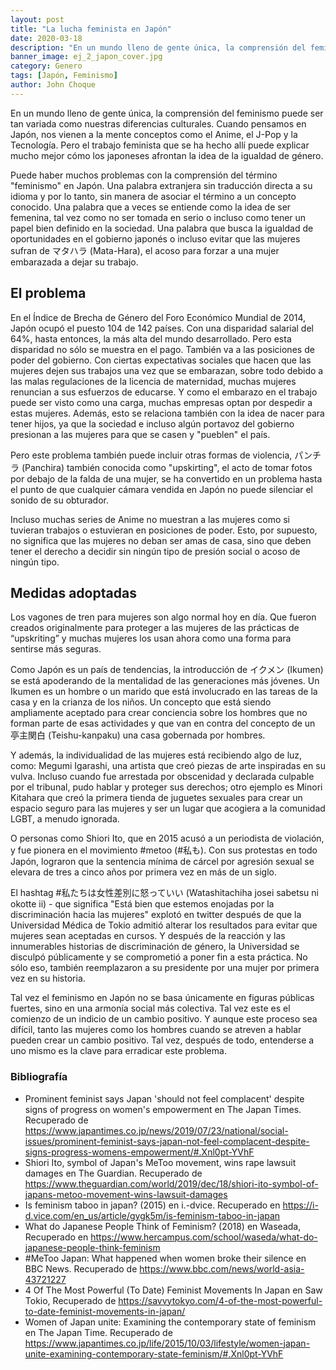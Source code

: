 ```yaml
---
layout: post
title: "La lucha feminista en Japón"
date: 2020-03-18
description: "En un mundo lleno de gente única, la comprensión del feminismo puede ser tan variada como nuestras diferencias culturales. Cuando p..."
banner_image: ej_2_japon_cover.jpg
category: Genero
tags: [Japón, Feminismo]
author: John Choque
---
```

En un mundo lleno de gente única, la comprensión del feminismo puede ser tan variada como nuestras diferencias culturales. Cuando pensamos en Japón, nos vienen a la mente conceptos como el Anime, el J-Pop y la Tecnología. Pero el trabajo feminista que se ha hecho allí puede explicar mucho mejor cómo los japoneses afrontan la idea de la igualdad de género.

Puede haber muchos problemas con la comprensión del término "feminismo" en Japón. Una palabra extranjera sin traducción directa a su idioma y por lo tanto, sin manera de asociar el término a un concepto conocido. Una palabra que a veces se entiende como la idea de ser femenina, tal vez como no ser tomada en serio o incluso como tener un papel bien definido en la sociedad. Una palabra que busca la igualdad de oportunidades en el gobierno japonés o incluso evitar que las mujeres sufran de マタハラ (Mata-Hara), el acoso para forzar a una mujer embarazada a dejar su trabajo.

## El problema
En el Índice de Brecha de Género del Foro Económico Mundial de 2014, Japón ocupó el puesto 104 de 142 países. Con una disparidad salarial del 64%, hasta entonces, la más alta del mundo desarrollado. Pero esta disparidad no sólo se muestra en el pago. También va a las posiciones de poder del gobierno. Con ciertas expectativas sociales que hacen que las mujeres dejen sus trabajos una vez que se embarazan, sobre todo debido a las malas regulaciones de la licencia de maternidad, muchas mujeres renuncian a sus esfuerzos de educarse. Y como el embarazo en el trabajo puede ser visto como una carga, muchas empresas optan por despedir a estas mujeres. Además, esto se relaciona también con la idea de nacer para tener hijos, ya que la sociedad e incluso algún portavoz del gobierno presionan a las mujeres para que se casen y "pueblen" el país.

Pero este problema también puede incluir otras formas de violencia, パンチラ (Panchira) también conocida como "upskirting", el acto de tomar fotos por debajo de la falda de una mujer, se ha convertido en un problema hasta el punto de que cualquier cámara vendida en Japón no puede silenciar el sonido de su obturador.

Incluso muchas series de Anime no muestran a las mujeres como si tuvieran trabajos o estuvieran en posiciones de poder. Esto, por supuesto, no significa que las mujeres no deban ser amas de casa, sino que deben tener el derecho a decidir sin ningún tipo de presión social o acoso de ningún tipo.

## Medidas adoptadas
Los vagones de tren para mujeres son algo normal hoy en día. Que fueron creados originalmente para proteger a las mujeres de las prácticas de “upskriting” y muchas mujeres los usan ahora como una forma para sentirse más seguras.

Como Japón es un país de tendencias, la introducción de イクメン (Ikumen) se está apoderando de la mentalidad de las generaciones más jóvenes. Un Ikumen es un hombre o un marido que está involucrado en las tareas de la casa y en la crianza de los niños. Un concepto que está siendo ampliamente aceptado para crear conciencia sobre los hombres que no forman parte de esas actividades y que van en contra del concepto de un 亭主関白 (Teishu-kanpaku) una casa gobernada por hombres.

Y además, la individualidad de las mujeres está recibiendo algo de luz, como: Megumi Igarashi, una artista que creó piezas de arte inspiradas en su vulva. Incluso cuando fue arrestada por obscenidad y declarada culpable por el tribunal, pudo hablar y proteger sus derechos; otro ejemplo es Minori Kitahara que creó la primera tienda de juguetes sexuales para crear un espacio seguro para las mujeres y ser un lugar que acogiera a la comunidad LGBT, a menudo ignorada.

O personas como Shiori Ito, que en 2015 acusó a un periodista de violación, y fue pionera en el movimiento #metoo (#私も). Con sus protestas en todo Japón, lograron que la sentencia mínima de cárcel por agresión sexual se elevara de tres a cinco años por primera vez en más de un siglo.

El hashtag #私たちは女性差別に怒っていい (Watashitachiha josei sabetsu ni okotte ii) - que significa "Está bien que estemos enojadas por la discriminación hacia las mujeres" explotó en twitter después de que la Universidad Médica de Tokio admitió alterar los resultados para evitar que mujeres sean aceptadas en cursos. Y después de la reacción y las innumerables historias de discriminación de género, la Universidad se disculpó públicamente y se comprometió a poner fin a esta práctica. No sólo eso, también reemplazaron a su presidente por una mujer por primera vez en su historia.

Tal vez el feminismo en Japón no se basa únicamente en figuras públicas fuertes, sino en una armonía social más colectiva. Tal vez este es el comienzo de un indicio de un cambio positivo. Y aunque este proceso sea difícil, tanto las mujeres como los hombres cuando se atreven a hablar pueden crear un cambio positivo. Tal vez, después de todo, entenderse a uno mismo es la clave para erradicar este problema.

### Bibliografía 
- Prominent feminist says Japan 'should not feel complacent' despite signs of progress on women's empowerment en The Japan Times. Recuperado de https://www.japantimes.co.jp/news/2019/07/23/national/social-issues/prominent-feminist-says-japan-not-feel-complacent-despite-signs-progress-womens-empowerment/#.Xnl0pt-YVhF
- Shiori Ito, symbol of Japan's MeToo movement, wins rape lawsuit damages en The Guardian. Recuperado de https://www.theguardian.com/world/2019/dec/18/shiori-ito-symbol-of-japans-metoo-movement-wins-lawsuit-damages
- Is feminism taboo in japan? (2015) en i.-dvice. Recuperado en https://i-d.vice.com/en_us/article/gygk5m/is-feminism-taboo-in-japan
- What do Japanese People Think of Feminism? (2018) en Waseada, Recuperado en https://www.hercampus.com/school/waseda/what-do-japanese-people-think-feminism
- #MeToo Japan: What happened when women broke their silence en BBC News. Recuperado de 
https://www.bbc.com/news/world-asia-43721227
- 4 Of The Most Powerful (To Date) Feminist Movements In Japan en Saw Tokio, Recuperado de
https://savvytokyo.com/4-of-the-most-powerful-to-date-feminist-movements-in-japan/
- Women of Japan unite: Examining the contemporary state of feminism en The Japan Time. Recuperado de 
https://www.japantimes.co.jp/life/2015/10/03/lifestyle/women-japan-unite-examining-contemporary-state-feminism/#.Xnl0pt-YVhF
